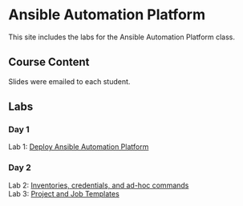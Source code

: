 # Ansible Automation Platform

This site includes the labs for the Ansible Automation Platform class.   


## Course Content   
Slides were emailed to each student. 

## Labs   
### Day 1      
Lab 1: [Deploy Ansible Automation Platform](labs/install-aap/)   

### Day 2      
Lab 2: [Inventories, credentials, and ad-hoc commands](labs/aap-inventory-creds-ad-hoc/)   
Lab 3: [Project and Job Templates](labs/aap-projects-templates-jobs/)   
